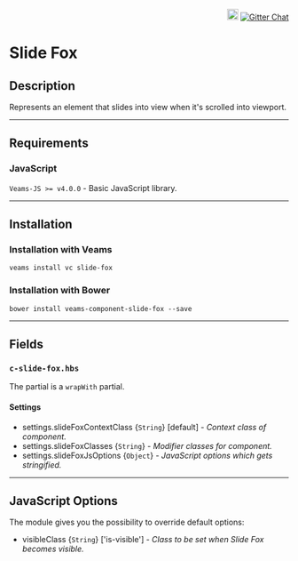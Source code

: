 <p align="right">
    <a href="https://badge.fury.io/bo/veams-component-slide-fox"><img src="https://badge.fury.io/bo/veams-component-slide-fox.svg" alt="Bower version" height="20"></a>
    <a href="https://gitter.im/Sebastian-Fitzner/Veams?utm_source=badge&utm_medium=badge&utm_campaign=pr-badge"><img src="https://badges.gitter.im/Sebastian-Fitzner/Veams.svg" alt="Gitter Chat" /></a>
</p>

# Slide Fox

## Description

Represents an element that slides into view when it's scrolled into viewport.

-----------

## Requirements

### JavaScript
`Veams-JS >= v4.0.0` - Basic JavaScript library.

-----------

## Installation

### Installation with Veams

`veams install vc slide-fox`

### Installation with Bower

`bower install veams-component-slide-fox --save`

-----------

## Fields

### `c-slide-fox.hbs`

The partial is a `wrapWith` partial.

#### Settings
- settings.slideFoxContextClass {`String`} [default] - _Context class of component._
- settings.slideFoxClasses {`String`} - _Modifier classes for component._
- settings.slideFoxJsOptions {`Object`} - _JavaScript options which gets stringified._

-------------

## JavaScript Options

The module gives you the possibility to override default options:

- visibleClass {`String`} ['is-visible'] - _Class to be set when Slide Fox becomes visible._